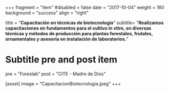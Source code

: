 +++
fragment = "item"
#disabled = false
date = "2017-10-04"
weight = 160
background = "success"
align = "right"

title = "**Capacitación en técnicas de biotecnología**"
subtitle= "**Realizamos capacitaciones en fundamentos para el cultivo in vitro, en diversas técnicas y métodos de producción para plantas forestales, frutales, ornamentales y asesoría en instalación de laboratorios.**"

# Subtitle pre and post item
pre = "Foreslab"
post = "CITE - Madre de Dios"

[asset]
  image = "CapacitacionBiotecnologia.jpeg"
+++
